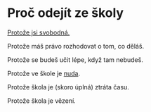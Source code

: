 # Proč odejít ze školy

[Protože jsi svobodná.](/proc/svoboda)

Protože máš právo rozhodovat o tom, co děláš.

Protože se budeš učit lépe, když tam nebudeš.

Protože ve škole je [nuda](/proc/nuda).

Protože škola je (skoro úplná) ztráta času.

Protože škola je vězení.
